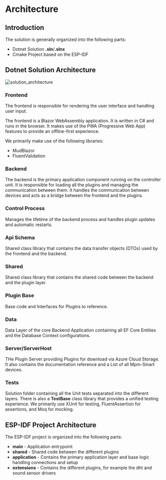 # Architecture

## Introduction

The solution is generally organized into the following parts:
- Dotnet Solution **.sln**/**.slnx**
- Cmake Project based on the ESP-IDF

## Dotnet Solution Architecture

![solution_architecture](solution_architecture.png)

### Frontend

The frontend is responsible for rendering the user interface and handling user input.

The frontend is a Blazor WebAssembly application. It is written in C# and runs in the browser.
It makes use of the PWA (Progressive Web App) features to provide an offline-first experience.

We primarily make use of the following libraries:
- MudBlazor
- FluentValidation

### Backend

The backend is the primary application component running on the controller unit.
It is responsible for loading all the plugins and managing the communication between them.
It handles the communication between devices and acts as a bridge between the frontend and the plugins.

### Control Process

Manages the lifetime of the backend process and handles plugin updates and automatic restarts.

### Api Schema

Shared class library that contains the data transfer objects (DTOs) used by the frontend and the backend.

### Shared

Shared class library that contains the shared code between the backend and the plugin layer.

### Plugin Base

Base code and Interfaces for Plugins to reference.

### Data

Data Layer of the core Backend Application containing all EF Core Entities and the Database Context configurations.

### Server/ServerHost

THe Plugin Server providing Plugins for download via Azure Cloud Storage.
It also contains the documentation reference and a List of all Mpm-Smart devices.

### Tests

Solution folder containing all the Unit tests separated into the different layers.
There is also a **TestBase** class library that provides a unified testing experience. 
We primarily use XUnit for testing, FluentAssertion for assertions, and Moq for mocking.

## ESP-IDF Project Architecture

The ESP-IDF project is organized into the following parts:
- **main** - Application entrypoint
- **shared** - Shared code between the different plugins
- **application** - Contains the primary application layer and base logic handling connections and setup
- **extensions** - Contains the different plugins, for example the dht and sound sensor drivers
